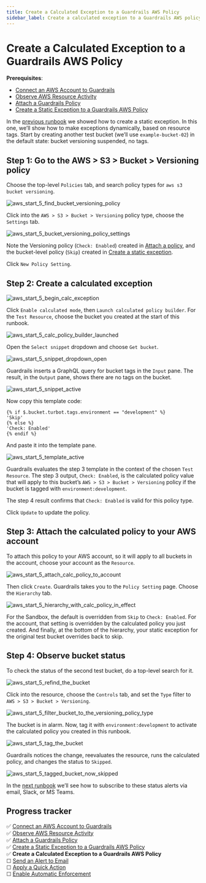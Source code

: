 ```yaml
---
title: Create a Calculated Exception to a Guardrails AWS Policy
sidebar_label: Create a calculated exception to a Guardrails AWS policy
---
```



# Create a Calculated Exception to a Guardrails AWS Policy

**Prerequisites**:   
  
- [Connect an AWS Account to Guardrails](/guardrails/docs/getting-started/getting-started-aws/connect-an-account/)
- [Observe AWS Resource Activity](/guardrails/docs/getting-started/getting-started-aws/observe-aws-activity/)
- [Attach a Guardrails Policy](/guardrails/docs/getting-started/getting-started-aws/attach-policy-pack/)
- [Create a Static Exception to a Guardrails AWS Policy](/guardrails/docs/getting-started/getting-started-aws/create-static-exception/)


In the [previous runbook](guardrails/docs/runbooks/getting-started-aws/create_static_exception) we showed how to create a static exception. In this one, we’ll show how to make exceptions dynamically, based on resource tags. Start by creating another test bucket (we’ll use `example-bucket-02`) in the default state: bucket versioning suspended, no tags.

## Step 1: Go to the AWS > S3 > Bucket > Versioning policy

Choose the top-level `Policies` tab, and search policy types for `aws s3 bucket versioning`.  
<p><img alt="aws_start_5_find_bucket_versioning_policy" src="/images/docs/guardrails/getting-started/getting-started-aws/create-calculated-exception/aws-start-5-find-bucket-versioning-policy.png"/></p>

Click into the `AWS > S3 > Bucket > Versioning` policy type, choose the `Settings` tab.
<p><img alt="aws_start_5_bucket_versioning_policy_settings" src="/images/docs/guardrails/getting-started/getting-started-aws/create-calculated-exception/aws-start-5-bucket-versioning-policy-settings.png"/></p>

Note the Versioning policy (`Check: Enabled`) created in [Attach a policy](/guardrails/docs/runbooks/getting-started-aws/attach-a-policy), and the bucket-level policy (`Skip`) created in [Create a static exception](/guardrails/docs/runbooks/getting-started-aws/create-static-exception).   
  
Click `New Policy Setting`.

## Step 2: Create a calculated exception
<p><img alt="aws_start_5_begin_calc_exception" src="/images/docs/guardrails/getting-started/getting-started-aws/create-calculated-exception/aws-start-5-begin-calc-exception.png"/></p>

Click `Enable calculated mode`, then `Launch calculated policy builder`. For the `Test Resource`, choose the bucket you created at the start of this runbook.
<p><img alt="aws_start_5_calc_policy_builder_launched" src="/images/docs/guardrails/getting-started/getting-started-aws/create-calculated-exception/aws-start-5-calc-policy-builder-launched.png"/></p>

Open the `Select snippet` dropdown and choose `Get bucket`.
<p><img alt="aws_start_5_snippet_dropdown_open" src="/images/docs/guardrails/getting-started/getting-started-aws/create-calculated-exception/aws-start-5-snippet-dropdown-open.png"/></p>  
  
Guardrails inserts a GraphQL query for bucket tags in the `Input` pane. The result, in the `Output` pane, shows there are no tags on the bucket.
<p><img alt="aws_start_5_snippet_active" src="/images/docs/guardrails/getting-started/getting-started-aws/create-calculated-exception/aws-start-5-snippet-active.png"/></p>

  
  
Now copy this template code:  
  
```nunjucks
{% if $.bucket.turbot.tags.environment == "development" %}
'Skip'
{% else %}
'Check: Enabled'
{% endif %}
```

And paste it into the template pane.  
<p><img alt="aws_start_5_template_active" src="/images/docs/guardrails/getting-started/getting-started-aws/create-calculated-exception/aws-start-5-template-active.png"/></p>  
  


Guardrails evaluates the step 3 template in the context of the chosen `Test Resource`. The step 3 output, `Check: Enabled`, is the calculated policy value that will apply to this bucket’s `AWS > S3 > Bucket > Versioning` policy if the bucket is tagged with `environment:development`.   
  
The step 4 result confirms that `Check: Enabled` is valid for this policy type.  
  
Click `Update` to update the policy.

## Step 3: Attach the calculated policy to your AWS account

To attach this policy to your AWS account, so it will apply to all buckets in the account, choose your account as the `Resource`.   
<p><img alt="aws_start_5_attach_calc_policy_to_account" src="/images/docs/guardrails/getting-started/getting-started-aws/create-calculated-exception/aws-start-5-attach-calc-policy-to-account.png"/></p>

Then click `Create`. Guardrails takes you to the `Policy Setting` page. Choose the `Hierarchy` tab.  
<p><img alt="aws_start_5_hierarchy_with_calc_policy_in_effect" src="/images/docs/guardrails/getting-started/getting-started-aws/create-calculated-exception/aws-start-5-hierarchy-with-calc-policy-in-effect.png"/></p>  
  


For the Sandbox, the default is overridden from `Skip` to `Check: Enabled`. For the account, that setting is overridden by the calculated policy you just created. And finally, at the bottom of the hierarchy, your static exception for the original test bucket overrides back to skip.   


## Step 4: Observe bucket status

To check the status of the second test bucket, do a top-level search for it.
<p><img alt="aws_start_5_refind_the_bucket" src="/images/docs/guardrails/getting-started/getting-started-aws/create-calculated-exception/aws-start-5-refind-the-bucket.png"/></p>  
  


Click into the resource, choose the `Controls` tab, and set the `Type` filter to `AWS > S3 > Bucket > Versioning`.  
<p><img alt="aws_start_5_filter_bucket_to_the_versioning_policy_type" src="/images/docs/guardrails/getting-started/getting-started-aws/create-calculated-exception/aws-start-5-filter-bucket-to-the-versioning-policy-type.png"/></p>

The bucket is in alarm. Now, tag it with `environment:development` to activate the calculated policy you created in this runbook.  
<p><img alt="aws_start_5_tag_the_bucket" src="/images/docs/guardrails/getting-started/getting-started-aws/create-calculated-exception/aws-start-5-tag-the-bucket.png"/></p>  
  


Guardrails notices the change, reevaluates the resource, runs the calculated policy, and changes the status to `Skipped`.
<p><img alt="aws_start_5_tagged_bucket_now_skipped" src="/images/docs/guardrails/getting-started/getting-started-aws/create-calculated-exception/aws-start-5-tagged-bucket-now-skipped.png"/></p>

In the [next runbook](/guardrails/docs/runbooks/getting-started-aws/send-alert-to-email) we’ll see how to subscribe to these status alerts via email, Slack, or MS Teams. 

  



## Progress tracker
<div>
<div>✅ <a href="/guardrails/docs/getting-started/getting-started-aws/connect-an-account/">Connect an AWS Account to Guardrails</a></div>
<div>✅ <a href="/guardrails/docs/getting-started/getting-started-aws/observe-aws-activity/">Observe AWS Resource Activity</a></div>
<div>✅ <a href="/guardrails/docs/getting-started/getting-started-aws/attach-policy-pack/">Attach a Guardrails Policy</a></div>
<div>✅ <a href="/guardrails/docs/getting-started/getting-started-aws/create-static-exception/">Create a Static Exception to a Guardrails AWS Policy</a></div>
<div>✅ <strong>Create a Calculated Exception to a Guardrails AWS Policy</strong></div>
<div>☐ <a href="/guardrails/docs/getting-started/getting-started-aws/send-alert-to-email/">Send an Alert to Email</a></div>
<div>☐ <a href="/guardrails/docs/getting-started/getting-started-aws/apply-quick-action/">Apply a Quick Action</a></div>
<div>☐ <a href="/guardrails/docs/getting-started/getting-started-aws/enable-enforcement/">Enable Automatic Enforcement</a></div>
</div>
